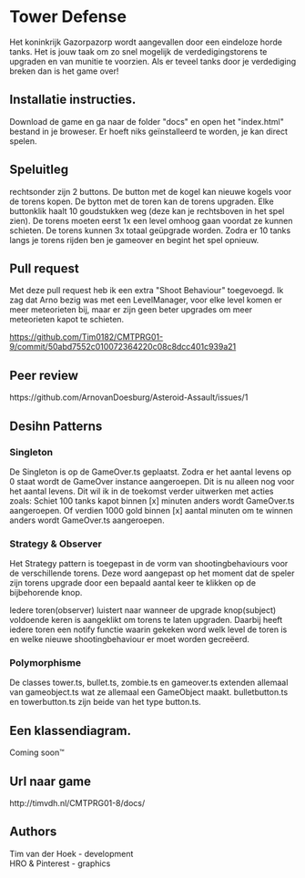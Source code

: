 <h1>Tower Defense</h1>

Het koninkrijk Gazorpazorp wordt aangevallen door een eindeloze horde tanks. Het is jouw taak om zo snel mogelijk de verdedigingstorens te upgraden en van munitie te voorzien. Als er teveel tanks door je verdediging breken dan is het game over! 

<h2>Installatie instructies.</h2>
Download de game en ga naar de folder "docs" en open het "index.html" bestand in je broweser. Er hoeft niks geïnstalleerd te worden, je kan direct spelen.

<h2>Speluitleg</h2>
rechtsonder zijn 2 buttons. De button met de kogel kan nieuwe kogels voor de torens kopen. De bytton met de toren kan de torens upgraden. Elke buttonklik haalt 10 goudstukken weg (deze kan je rechtsboven in het spel zien). De torens moeten eerst 1x een level omhoog gaan voordat ze kunnen schieten. De torens kunnen 3x totaal geüpgrade worden. Zodra er 10 tanks langs je torens rijden ben je gameover en begint het spel opnieuw.

<h2>Pull request</h2>
Met deze pull request heb ik een extra "Shoot Behaviour" toegevoegd. Ik zag dat Arno bezig was met een LevelManager, voor elke level komen er meer meteorieten bij, maar er zijn geen beter upgrades om meer meteorieten kapot te schieten.

https://github.com/Tim0182/CMTPRG01-9/commit/50abd7552c010072364220c08c8dcc401c939a21

<h2>Peer review</h2>
https://github.com/ArnovanDoesburg/Asteroid-Assault/issues/1

<h2>Desihn Patterns</h2>
<h3>Singleton</h3>
De Singleton is op de GameOver.ts geplaatst. Zodra er het aantal levens op 0 staat wordt de GameOver instance aangeroepen. Dit is nu alleen nog voor het aantal levens. Dit wil ik in de toekomst verder uitwerken met acties zoals: Schiet 100 tanks kapot binnen [x] minuten anders wordt GameOver.ts aangeroepen. Of verdien 1000 gold binnen [x] aantal minuten om te winnen anders wordt GameOver.ts aangeroepen.

<h3>Strategy & Observer</h3>
Het Strategy pattern is toegepast in de vorm van shootingbehaviours voor de verschillende torens. Deze word aangepast op het moment dat de speler zijn torens upgrade door een bepaald aantal keer te klikken op de bijbehorende knop.

Iedere toren(observer) luistert naar wanneer de upgrade knop(subject) voldoende keren is aangeklikt om torens te laten upgraden. Daarbij heeft iedere toren een notify functie waarin gekeken word welk level de toren is en welke nieuwe shootingbehaviour er moet worden gecreëerd.

<h3>Polymorphisme</h3>
De classes tower.ts, bullet.ts, zombie.ts en gameover.ts extenden allemaal van gameobject.ts wat ze allemaal een GameObject maakt. bulletbutton.ts en towerbutton.ts zijn beide van het type button.ts.

<h2>Een klassendiagram.</h2>
Coming soon™

<h2>Url naar game</h2>
http://timvdh.nl/CMTPRG01-8/docs/

<h2>Authors</h2>
Tim van der Hoek - development<br>
HRO & Pinterest - graphics